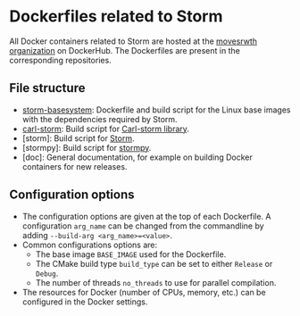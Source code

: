 # Dockerfiles related to Storm

All Docker containers related to Storm are hosted at the [movesrwth organization](https://hub.docker.com/u/movesrwth) on DockerHub.
The Dockerfiles are present in the corresponding repositories.

## File structure
- [storm-basesystem](storm-basesystem): Dockerfile and build script for the Linux base images with the dependencies required by Storm.
- [carl-storm](carl-storm): Build script for [Carl-storm library](https://github.com/moves-rwth/carl-storm).
- [storm]: Build script for [Storm](https://github.com/moves-rwth/storm/).
- [stormpy]: Build script for [stormpy](https://github.com/moves-rwth/stormpy/).
- [doc]: General documentation, for example on building Docker containers for new releases.

## Configuration options
- The configuration options are given at the top of each Dockerfile.
   A configuration `arg_name` can be changed from the commandline by adding `--build-arg <arg_name>=<value>`.
- Common configurations options are:
    * The base image `BASE_IMAGE` used for the Dockerfile.
    * The CMake build type `build_type` can be set to either `Release` or `Debug`.
    * The number of threads `no_threads` to use for parallel compilation.
- The resources for Docker (number of CPUs, memory, etc.) can be configured in the Docker settings.
